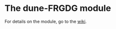 # The dune-FRGDG module

For details on the module, go to the [wiki](https://lin0.thphys.uni-heidelberg.de:4443/dune-frg/dune-frgdg/-/wikis/home).
